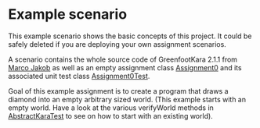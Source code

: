 Example scenario
================
 
This example scenario shows the basic concepts of this project. It could be safely deleted if 
you are deploying your own assignment scenarios.

A scenario contains the whole source code of GreenfootKara 2.1.1 from [Marco Jakob](http://code.makery.ch)
as well as an empty assignment class [Assignment0](../master/scenarios/assignment0/Assignment0.java) and
its associated unit test class
[Assignment0Test](../master/scenarios/assignment0/Assignment0Test.java). 

Goal of this example assignment is to create a program that draws a diamond 
into an empty arbitrary sized world. (This example starts with an empty world. Have a look at the various
verifyWorld methods in [AbstractKaraTest](../../master/src/main/java/AbstractKaraTest.java) to see on how to start with 
an existing world). 
